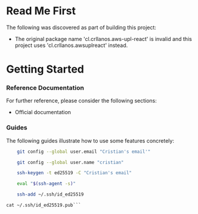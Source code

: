 # Read Me First
The following was discovered as part of building this project:

* The original package name 'cl.crllanos.aws-upl-react' is invalid and this project uses 'cl.crllanos.awsuplreact' instead.

# Getting Started

### Reference Documentation
For further reference, please consider the following sections:

* Official documentation
### Guides
The following guides illustrate how to use some features concretely:

```bash
    git config --global user.email "Cristian's email'"

    git config --global user.name "cristian"

    ssh-keygen -t ed25519 -C "Cristian's email"

    eval "$(ssh-agent -s)"

    ssh-add ~/.ssh/id_ed25519
```    
    cat ~/.ssh/id_ed25519.pub```
